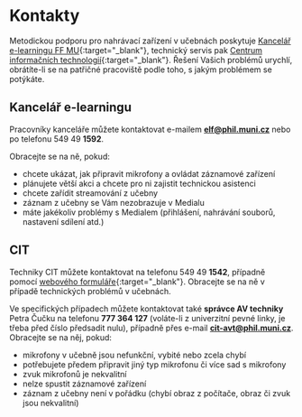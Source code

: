 Kontakty
========

Metodickou podporu pro nahrávací zařízení v učebnách poskytuje [Kancelář
e-learningu FF MU](http://e-learning.phil.muni.cz){:target="_blank"}, technický servis pak
[Centrum informačních technologií](http://www.phil.muni.cz/wcit){:target="_blank"}. Řešení
Vašich problémů urychlí, obrátíte-li se na patřičné pracoviště podle
toho, s jakým problémem se potýkáte.



## Kancelář e-learningu

Pracovníky kanceláře můžete kontaktovat e-mailem **<elf@phil.muni.cz>**
nebo po telefonu 549 49 **1592**.

Obracejte se na ně, pokud:

-   chcete ukázat, jak připravit mikrofony a ovládat záznamové zařízení
-   plánujete větší akci a chcete pro ni zajistit technickou asistenci
-   chcete zařídit streamování z učebny
-   záznam z učebny se Vám nezobrazuje v Medialu
-   máte jakékoliv problémy s Medialem (přihlášení, nahrávání souborů,
    nastavení sdílení atd.)
    

## CIT

Techniky CIT můžete kontaktovat na telefonu 549 49 **1542**, případně
pomocí [webového
formuláře](http://www.phil.muni.cz/wcit/home/sluzby/formular-rebus/){:target="_blank"}.
Obracejte se na ně v případě technických problémů v učebnách.


Ve specifických případech můžete kontaktovat také **správce AV
techniky** Petra Čučku na telefonu **777 364 127** (voláte-li z
univerzitní pevné linky, je třeba před číslo předsadit nulu), případně
přes e-mail [**cit-avt@phil.muni.cz**](mailto:cit-avt@phil.muni.cz).
Obracejte se na něj, pokud:

-   mikrofony v učebně jsou nefunkční, vybité nebo zcela chybí
-   potřebujete předem připravit jiný typ mikrofonu či více sad s
    mikrofony
-   zvuk mikrofonů je nekvalitní
-   nelze spustit záznamové zařízení
-   záznam z učebny není v pořádku (chybí obraz z počítače, obraz či
    zvuk jsou nekvalitní)



